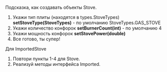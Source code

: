 Подсказка, как создавать объекты Stove.

1. Укажи тип плиты (находятся в types.StoveTypes) **setStoveType(StoveTypes)** - по умолчанию StoveTypes.GAS_STOVE
2. Укажи количество конфорок **setBurnerCount(int)** - по умолчанию 4
3. Укажи мощность конфорок **setStovePower(double)**
4. Все готово, ты супер!

Для ImportedStove

1. Повтори пункты 1-4 для Stove.
2. Реализуй методы интерфейса Imported.